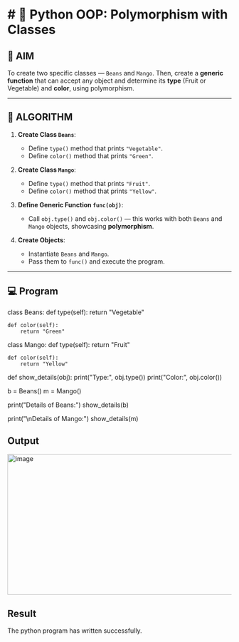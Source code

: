 # # 🐍 Python OOP: Polymorphism with Classes

## 🎯 AIM

To create two specific classes — `Beans` and `Mango`. Then, create a **generic function** that can accept any object and determine its **type** (Fruit or Vegetable) and **color**, using polymorphism.

---

## 🧠 ALGORITHM

1. **Create Class `Beans`**:
   - Define `type()` method that prints `"Vegetable"`.
   - Define `color()` method that prints `"Green"`.

2. **Create Class `Mango`**:
   - Define `type()` method that prints `"Fruit"`.
   - Define `color()` method that prints `"Yellow"`.

3. **Define Generic Function `func(obj)`**:
   - Call `obj.type()` and `obj.color()` — this works with both `Beans` and `Mango` objects, showcasing **polymorphism**.

4. **Create Objects**:
   - Instantiate `Beans` and `Mango`.
   - Pass them to `func()` and execute the program.

---

## 💻 Program


class Beans:
    def type(self):
        return "Vegetable"

    def color(self):
        return "Green"

class Mango:
    def type(self):
        return "Fruit"

    def color(self):
        return "Yellow"

def show_details(obj):
    print("Type:", obj.type())
    print("Color:", obj.color())

b = Beans()
m = Mango()

print("Details of Beans:")
show_details(b)

print("\nDetails of Mango:")
show_details(m)

## Output
<img width="576" height="316" alt="image" src="https://github.com/user-attachments/assets/a7b3aca1-cf43-44da-b800-147a1dd0d617" />

## Result
The python program has written successfully.
